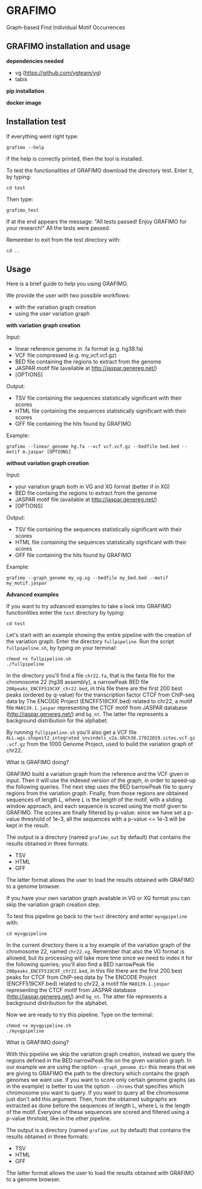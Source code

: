# GRAFIMO
Graph-based Find Individual Motif Occurrences

## GRAFIMO installation and usage
**dependencies needed**
- vg (https://github.com/vgteam/vg)
- tabix 

**pip installation**

**docker image**

## Installation test
 If everything went right type:
 ```
 grafimo --help
 ```
 if the help is correctly printed, then the tool is installed.

 To test the functionalities of GRAFIMO download the directory test.
 Enter it, by typing:
 ```
 cd test
 ```

 Then type:
 ```
 grafimo_test
 ```
If at the end appears the message:
"All tests passed! Enjoy GRAFIMO for your research!"
All the tests were passed.

Remember to exit from the test directory with:
```
cd ..
```

## Usage

Here is a brief guide to help you using GRAFIMO.

We provide the user with two possible workflows:
- with the variation graph creation
- using the user variation graph

**with variation graph creation**

Input:
- linear reference genome in .fa format (e.g. hg38.fa)
- VCF file compressed (e.g. my_vcf.vcf.gz)
- BED file containing the regions to extract from the genome
- JASPAR motif file (available at http://jaspar.genereg.net/)
- [OPTIONS]

Output:
- TSV file containing the sequences statistically significant with their scores
- HTML file containing the sequences statistically significant with their scores
- GFF file containing the hits found by GRAFIMO

Example:

```
grafimo --linear_genome hg.fa --vcf vcf.vcf.gz --bedfile bed.bed --motif m.jaspar [OPTIONS]
```

**without variation graph creation**

Input:
- your variation graph both in VG and XG format (better if in XG)
- BED file containg the regions to extract from the genome
- JASPAR motif file (available at http://jaspar.genereg.net/)
- [OPTIONS]

Output:
- TSV file containing the sequences statistically significant with their scores
- HTML file containing the sequences statistically significant with their scores
- GFF file containing the hits found by GRAFIMO

Example:
```
grafimo --graph_genome my_vg.xg --bedfile my_bed.bed --motif my_motif.jaspar
```

**Advanced examples**

If you want to try advanced examples to take a look into GRAFIMO functionlities
enter the ```test``` directory by typing:
```
cd test
```

Let's start with an example showing the entire pipeline with the creation of the variation graph.
Enter the directory ```fullpipeline```.
Run the script ```fullpipeline.sh```, by typing on your terminal:
```
chmod +x fullpipeline.sh
./fullpipeline
```

In the directory you'll find a file ```chr22.fa```, that is the fasta file for the chromosome 22 
(hg38 assembly), a narrowPeak BED file ```200peaks_ENCFF519CXF_chr22.bed```, in this file
there are the first 200 best peaks (ordered by q-value) for the transcription factor
CTCF from ChIP-seq data by The ENCODE Project (ENCFF519CXF.bed) related to chr22, a 
motif file ```MA0139.1.jaspar``` representing the CTCF motif from JASPAR database 
(http://jaspar.genereg.net/) and ```bg_nt```. The
latter file represents a background distribution for the alphabet.
 
By running ```fullpipeline.sh``` you'll also get a VCF file ```ALL.wgs.shapeit2_integrated_snvindels_v2a.GRCh38.27022019.sites.vcf.gz.vcf.gz```
from the 1000 Genome Project, used to build the variation graph of chr22.

What is GRAFIMO doing?

GRAFIMO build a variation graph from the reference and the VCF given in input. Then
it will use the indexed version of the graph, in order to speed-up the following queries.
The next step uses the BED barrowPeak file to query regions from the variation graph.
Finally, from those regions are obtained sequences of length L, where L is the length of 
the motif, with a sliding window approach, and each sequence is scored using the motif
given to GRAFIMO.
The scores are finally filtered by p-value: since we have set a p-value threshold of 1e-3,
all the sequences with a p-value <= 1e-3 will be kept in the result.

The output is a directory (named ```grafimo_out``` by default) that contains the results
obtained in three formats:
 - TSV
 - HTML
 - GFF
 
The latter format allows the user to load the results obtained with GRAFIMO to a genome
browser.


If you have your own variation graph available in VG or XG format you can skip
the variation graph creation step.

To test this pipeline go back to the ```test``` directory and enter ```myvgpipeline```
with:
```
cd myvgpipeline
```
In the current directory there is a toy example of the variation graph of the chromosome 22,
named ```chr22.xg```. Remember that also the VG format is allowed, but its
processing will take more time since we need to index it for the following queries;
you'll also find a BED narrowPeak file ```200peaks_ENCFF519CXF_chr22.bed```, in this file
there are the first 200 best peaks for CTCF from ChIP-seq data by The ENCODE
Project (ENCFF519CXF.bed) related to chr22, a motif file ```MA0139.1.jaspar``` 
representing the CTCF motif from JASPAR database (http://jaspar.genereg.net/) and 
```bg_nt```. The atter file represents a background distribution for the alphabet.

Now we are ready to try this pipeline. Type on the terminal:
```
chmod +x myvgpipeline.sh
./myvgpipeline
```

What is GRAFIMO doing?

With this pipeline we skip the variation graph creation, instead we query the 
regions defined in the BED narrowPeak file on the given variation graph.
In our example we are using the option ```--graph_genome_dir``` this means that 
we are giving to GRAFIMO the path to the directory which contains the 
graph genomes we want use. If you want to score only certain genome graphs 
(as in the example) is better to use the option ```--chroms``` that specifies 
which chromosome you want to query. If you want to query all the chromosome just
don't add this argument.
Then, from the obtained subgraphs are extracted as done before the sequences of 
length L, where L is the length of the motif. Everyone of these sequences are scored and 
filtered using a p-value thrshold, like in the other pipeline.

The output is a directory (named ```grafimo_out``` by default) that contains the results
obtained in three formats:
 - TSV
 - HTML
 - GFF
 
The latter format allows the user to load the results obtained with GRAFIMO to a genome
browser.
